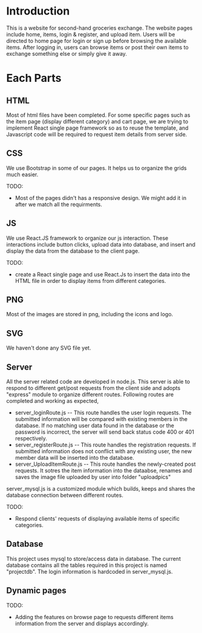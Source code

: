 # Introduction

This is a website for second-hand groceries exchange. The website pages include home, items, login & register, and upload item.
Users will be directed to home page for login or sign up before browsing the available items.
After logging in, users can browse items or post their own items to exchange something else or simply give it away.

# Each Parts

## HTML
Most of html files have been completed. For some specific pages such as the item page (display different category) and cart page, we are trying to implement React single page framework so as to reuse the template, and Javascript code will be required to request item details from server side.

## CSS
We use Bootstrap in some of our pages. It helps us to organize the grids much easier.

TODO:

- Most of the pages didn't has a responsive design. We might add it in after we match all the requirments.

## JS
We use React.JS framework to organize our js interaction. These interactions include button clicks, upload data into database, and insert and display the data from the database to the client page.

TODO:

- create a React single page and use React.Js to insert the data into the HTML file in order to display items from different categories.

## PNG
Most of the images are stored in png, including the icons and logo.

## SVG
We haven't done any SVG file yet.

## Server
All the server related code are developed in node.js. This server is able to respond to different get/post requests from the client side and adopts "express" module to organize different routes.
Following routes are completed and working as expected,

- server_loginRoute.js -- This route handles the user login requests. The submitted information will be compared with     existing members in the database. If no matching user data found in the database or the password is incorrect, the server will send back status code 400 or 401 respectively.
- server_registerRoute.js -- This route handles the registration requests. If submitted information does not conflict with any existing user, the new member data will be inserted into the database.
- server_UploadItemRoute.js -- This route handles the newly-created post requests. It sotres the item information into the dataabse, renames and saves the image file uploaded by user into folder "uploadpics"

server_mysql.js is a customized module which builds, keeps and shares the database connection between different routes.

TODO:

- Respond clients' requests of displaying available items of specific categories.

## Database
This project uses mysql to store/access data in database. The current database contains all the tables required in this project is named "projectdb". The login information is hardcoded in server_mysql.js.

## Dynamic pages
TODO: 

- Adding the features on browse page to requests different items information from the server and displays accordingly.

